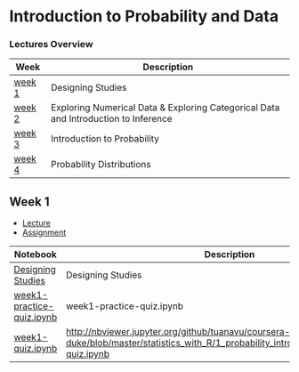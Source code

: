 # Introduction to Probability and Data

### Lectures Overview

| Week | Description |
|--------------------------------------------------------------------------------------------------------------|-------------------------------------------------------------------------------------------------------------------------------------------------------------------|
| [week 1](https://github.com/tuanvu216/coursera-duke/tree/master/statistics_with_R/1_probability_intro/lecture/week1) | Designing Studies |
| [week 2](https://github.com/tuanvu216/coursera-duke/tree/master/statistics_with_R/1_probability_intro/lecture/week2) | Exploring Numerical Data & Exploring Categorical Data and Introduction to Inference |
| [week 3](https://github.com/tuanvu216/coursera-duke/tree/master/statistics_with_R/1_probability_intro/lecture/week1) | Introduction to Probability |
| [week 4](https://github.com/tuanvu216/coursera-duke/tree/master/statistics_with_R/1_probability_intro/lecture/week1) | Probability Distributions |

## Week 1

- [Lecture](https://github.com/tuanavu/coursera-duke/tree/master/statistics_with_R/1_probability_intro/lecture/week1)
- [Assignment](https://github.com/tuanavu/coursera-duke/tree/master/statistics_with_R/1_probability_intro/assignment/week1)

| Notebook | Description |
|--------------------------------------------------------------------------------------------------------------|-------------------------------------------------------------------------------------------------------------------------------------------------------------------|
| [Designing Studies](http://nbviewer.jupyter.org/github/tuanavu/coursera-duke/blob/master/statistics_with_R/1_probability_intro/lecture/week1/Designing%20Studies.ipynb) | Designing Studies |
| [week1-practice-quiz.ipynb](http://nbviewer.jupyter.org/github/tuanavu/coursera-duke/blob/master/statistics_with_R/1_probability_intro/lecture/week1/week1-practice-quiz.ipynb) | week1-practice-quiz.ipynb |
| [week1-quiz.ipynb](https://github.com/tuanvu216/coursera-duke/tree/master/statistics_with_R/1_probability_intro/lecture/week1) | http://nbviewer.jupyter.org/github/tuanavu/coursera-duke/blob/master/statistics_with_R/1_probability_intro/lecture/week1/week1-quiz.ipynb |
